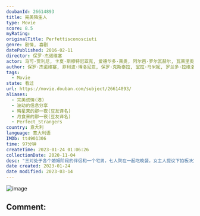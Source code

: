 ```yaml
---
doubanId: 26614893
title: 完美陌生人
type: Movie
score: 8.5
myRating: 
originalTitle: Perfettisconosciuti
genre: 剧情, 喜剧
datePublished: 2016-02-11
director: 保罗·杰诺维塞
actor: 马可·贾利尼, 卡夏·斯穆特尼亚克, 爱德华多·莱奥, 阿尔芭·罗尔瓦赫尔, 瓦莱里奥·马斯坦德雷亚, 安娜·福列塔, 朱塞佩·巴蒂斯通, 贝内黛塔·波尔卡罗利, 伊丽莎白·德·帕罗奥
author: 保罗·杰诺维塞, 菲利波·博洛尼亚, 保罗·克斯泰拉, 宝拉·马米妮, 罗兰多·拉维洛
tags:
  - Movie
state: 看过
url: https://movie.douban.com/subject/26614893/
aliases:
  - 完美谎情(港)
  - 波动的信息分享
  - 晦星来的那一夜(豆友译名)
  - 月食来的那一夜(豆友译名)
  - Perfect_Strangers
country: 意大利
language: 意大利语
IMDb: tt4901306
time: 97分钟
createTime: 2023-01-24 01:06:26
collectionDate: 2020-11-04
desc: "三对处于各个婚姻阶段的伴侣和一个宅男，七人聚在一起吃晚餐。女主人提议下拍板决定当夜所有人分享每一个电话、每一条短信、邮件的内容,由此许多秘密开始不再是秘密，他们之间的关系也开始发生波动。无数疮痍在这场..."
date created: 2023-01-24
date modified: 2023-03-14
---
```


![image](p2522331945.jpg)

Comment:
---
